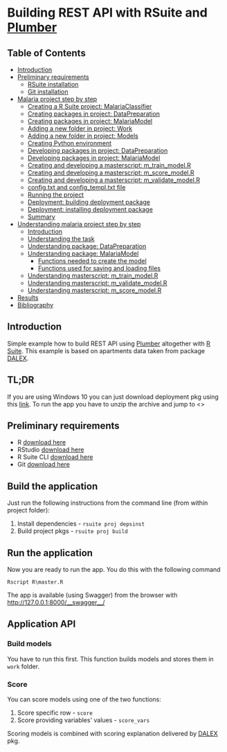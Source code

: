 # Building REST API with RSuite and [Plumber](https://www.rplumber.io/)

<!-- markdown-toc start - Don't edit this section. Run M-x markdown-toc-refresh-toc -->

## Table of Contents ##

- [Introduction](#introduction)
- [Preliminary requirements](#preliminary-requirements)
    - [RSuite installation](#rsuite-installation)
    - [Git installation](#git-installation)
- [Malaria project step by step](#malaria-project-step-by-step)
    - [Creating a R Suite project: MalariaClassifier](#creating-a-r-suite-project-malariaclassifier)
    - [Creating packages in project: DataPreparation](#creating-packages-in-project-datapreparation)
    - [Creating packages in project: MalariaModel](#creating-packages-in-project-malariamodel)
    - [Adding a new folder in project: Work](#adding-a-new-folder-in-project-work)
    - [Adding a new folder in project: Models](#adding-a-new-folder-in-project-models)
    - [Creating Python environment](#creating-python-environment)
    - [Developing packages in project: DataPreparation](#developing-packages-in-project-datapreparation)
    - [Developing packages in project: MalariaModel](#developing-packages-in-project-malariamodel)
    - [Creating and developing a masterscript: m_train_model.R](#creating-and-developing-a-masterscript-m_train_modelr)
    - [Creating and developing a masterscript: m_score_model.R](#creating-and-developing-a-masterscript-m_score_modelr)
    - [Creating and developing a masterscript: m_validate_model.R](#creating-and-developing-a-masterscript-m_validate_modelr)
    - [config.txt and config_templ.txt file](#configtxt-and-configtempltxt-file)
    - [Running the project](#running-the-project)
    - [Deployment: building deployment package](#deployment-building-deployment-package)
    - [Deployment: installing deployment package](#deployment-installing-deployment-package)
    - [Summary](#summary)
- [Understanding malaria project step by step](#understanding-malaria-project-step-by-step)
    - [Introduction](#introduction-1)
    - [Understanding the task](#understanding-the-task)
    - [Understanding package: DataPreparation](#understanding-package-datapreparation)
    - [Understanding package: MalariaModel](#understanding-package-malariamodel)
        - [Functions needed to create the model](#functions-needed-to-create-the-model)
        - [Functions used for saving and loading files](#functions-used-for-saving-and-loading-files)
    - [Understanding masterscript: m_train_model.R](#understanding-masterscript-m_train_modelr)
    - [Understanding masterscript: m_validate_model.R](#understanding-masterscript-m_validate_modelr)
    - [Understanding masterscript: m_score_model.R](#understanding-masterscript-m_score_modelr)
- [Results](#results)
- [Bibliography](#bibliography)
    
<!-- markdown-toc end -->


## Introduction ##

Simple example how to build REST API using [Plumber](https://www.rplumber.io/) altogether with [R Suite](https://rsuite.io/RSuite_Download.php). This example is based on apartments data taken from package [DALEX](https://cran.r-project.org/web/packages/DALEX/index.html). 

## TL;DR

If you are using Windows 10 you can just download deployment pkg using this [link](https://wlog-share.s3.eu-central-1.amazonaws.com/rsuite-example_Plumber_1.0x.zip). To run the app you have to unzip the archive and jump to <>

## Preliminary requirements ##

- R [download here](https://www.r-project.org)
- RStudio [download here](https://www.rstudio.com/products/rstudio/download/)
- R Suite CLI [download here](https://rsuite.io/RSuite_Download.php)
- Git [download here](https://git-scm.com/downloads)

## Build the application

Just run the following instructions from the command line (from within project folder):

1. Install dependencies - `rsuite proj depsinst`
2. Build project pkgs - `rsuite proj build`

## Run the application

Now you are ready to run the app. You do this with the following command

```
Rscript R\master.R
```

The app is available (using Swagger) from the browser with <http://127.0.0.1:8000/__swagger__/>

## Application API

### Build models

You have to run this first. This function builds models and stores them in `work` folder.

### Score

You can score models using one of the two functions:

1. Score specific row - `score`
2. Score providing variables' values - `score_vars`

Scoring models is combined with scoring explanation delivered by [DALEX](https://cran.r-project.org/web/packages/DALEX/index.html) pkg.
